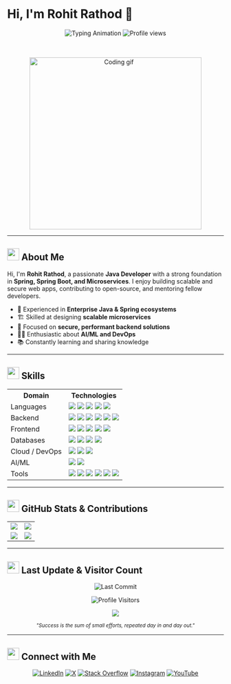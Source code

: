 # Hi, I'm Rohit Rathod 👋

<div align="center">
  
  <img src="https://readme-typing-svg.herokuapp.com?font=Fira+Code&size=28&duration=4000&pause=1000&color=7E3AF2&center=true&vCenter=true&width=600&lines=Java+Developer;AI+%26+ML+Enthusiast" alt="Typing Animation" />

  <img src="https://komarev.com/ghpvc/?username=rathodrohit12&label=Profile+Views&color=7E3AF2&style=flat" alt="Profile views" />
  
  <br><br>
  <img src="https://media.giphy.com/media/qgQUggAC3Pfv687qPC/giphy.gif" width="400" alt="Coding gif" />
</div>

---

## <img src="https://cdn-icons-png.flaticon.com/512/3281/3281289.png" width="28"> About Me

Hi, I'm **Rohit Rathod**, a passionate **Java Developer** with a strong foundation in **Spring, Spring Boot, and Microservices**. I enjoy building scalable and secure web apps, contributing to open-source, and mentoring fellow developers.

- 🔧 Experienced in **Enterprise Java & Spring ecosystems**
- 🏗️ Skilled at designing **scalable microservices**
- 🔐 Focused on **secure, performant backend solutions**
- 👨‍💻 Enthusiastic about **AI/ML and DevOps**
- 📚 Constantly learning and sharing knowledge

---

## <img src="https://cdn-icons-png.flaticon.com/512/3281/3281306.png" width="28"> Skills

<table>
  <tr><th>Domain</th><th>Technologies</th></tr>
  
  <tr>
    <td>Languages</td>
    <td>
      <img src="https://img.shields.io/badge/Java-Expert-E76F00?logo=openjdk" />
      <img src="https://img.shields.io/badge/Python-Advanced-3670A0?logo=python" />
      <img src="https://img.shields.io/badge/C++-Intermediate-00599C?logo=c%2B%2B" />
      <img src="https://img.shields.io/badge/JavaScript-Intermediate-F7DF1E?logo=javascript&logoColor=black" />
      <img src="https://img.shields.io/badge/SQL-Intermediate-4479A1?logo=mysql" />
    </td>
  </tr>
  
  <tr>
    <td>Backend</td>
    <td>
      <img src="https://img.shields.io/badge/Spring-Expert-6DB33F?logo=spring" />
      <img src="https://img.shields.io/badge/SpringBoot-Expert-6DB33F?logo=springboot" />
      <img src="https://img.shields.io/badge/Hibernate-Advanced-59666C?logo=hibernate" />
      <img src="https://img.shields.io/badge/JDBC-Advanced-007396?logo=java" />
      <img src="https://img.shields.io/badge/Servlets-Advanced-007396?logo=java" />
      <img src="https://img.shields.io/badge/JSP-Intermediate-007396?logo=java" />
    </td>
  </tr>

  <tr>
    <td>Frontend</td>
    <td>
      <img src="https://img.shields.io/badge/React-Advanced-61DAFB?logo=react&logoColor=black" />
      <img src="https://img.shields.io/badge/HTML5-Expert-E34F26?logo=html5" />
      <img src="https://img.shields.io/badge/CSS3-Expert-1572B6?logo=css3" />
      <img src="https://img.shields.io/badge/JavaScript-Intermediate-F7DF1E?logo=javascript&logoColor=black" />
      <img src="https://img.shields.io/badge/Node.js-Intermediate-339933?logo=nodedotjs" />
    </td>
  </tr>

  <tr>
    <td>Databases</td>
    <td>
      <img src="https://img.shields.io/badge/MySQL-Expert-4479A1?logo=mysql" />
      <img src="https://img.shields.io/badge/PostgreSQL-Advanced-336791?logo=postgresql" />
      <img src="https://img.shields.io/badge/Oracle-Advanced-F80000?logo=oracle" />
      <img src="https://img.shields.io/badge/MongoDB-Intermediate-47A248?logo=mongodb" />
    </td>
  </tr>

  <tr>
    <td>Cloud / DevOps</td>
    <td>
      <img src="https://img.shields.io/badge/AWS-Certified-232F3E?logo=amazonaws" />
      <img src="https://img.shields.io/badge/Kubernetes-Advanced-326CE5?logo=kubernetes" />
      <img src="https://img.shields.io/badge/Docker-Intermediate-2496ED?logo=docker" />
    </td>
  </tr>

  <tr>
    <td>AI/ML</td>
    <td>
      <img src="https://img.shields.io/badge/TensorFlow-Advanced-FF6F00?logo=tensorflow" />
      <img src="https://img.shields.io/badge/PyTorch-Intermediate-EE4C2C?logo=pytorch" />
    </td>
  </tr>

  <tr>
    <td>Tools</td>
    <td>
      <img src="https://img.shields.io/badge/Git-Expert-F05032?logo=git" />
      <img src="https://img.shields.io/badge/GitHub-Expert-181717?logo=github" />
      <img src="https://img.shields.io/badge/Postman-Advanced-FF6C37?logo=postman" />
      <img src="https://img.shields.io/badge/VS%20Code-Expert-007ACC?logo=visualstudiocode" />
      <img src="https://img.shields.io/badge/IntelliJ-Advanced-000000?logo=intellijidea" />
      <img src="https://img.shields.io/badge/Eclipse-Intermediate-2C2255?logo=eclipseide" />
    </td>
  </tr>
</table>

---

## <img src="https://cdn-icons-png.flaticon.com/512/3487/3487585.png" width="28"> GitHub Stats & Contributions

<table>
  <tr>
    <td>
      <img src="https://github-readme-stats.vercel.app/api?username=rathodrohit12&theme=material-palenight&show_icons=true&hide_border=true&count_private=true" />
    </td>
    <td>
      <img src="https://github-readme-stats.vercel.app/api/top-langs/?username=rathodrohit12&layout=compact&theme=material-palenight&hide_border=true&langs_count=8" />
    </td>
  </tr>
  <tr>
    <td>
      <img src="https://streak-stats.demolab.com?user=rathodrohit12&theme=material-palenight&hide_border=true" />
    </td>
    <td>
      <img src="https://github-profile-trophy.vercel.app/?username=rathodrohit12&theme=radical&no-frame=false&no-bg=true&margin-w=4" />
    </td>
  </tr>
</table>


---

## <img src="https://cdn-icons-png.flaticon.com/512/2128/2128373.png" width="28"> Last Update & Visitor Count

<div align="center">

![Last Commit](https://img.shields.io/github/last-commit/rathodrohit12/rathodrohit12?logo=github&label=Last+Update&color=7E3AF2)

![Profile Visitors](https://visitor-badge.laobi.icu/badge?page_id=rathodrohit12)

[![](https://visitcount.itsvg.in/api?id=rathodrohit12&icon=0&color=0)](https://visitcount.itsvg.in)

<sub><i>"Success is the sum of small efforts, repeated day in and day out."</i></sub>

</div>

---

## <img src="https://cdn-icons-png.flaticon.com/512/3059/3059518.png" width="28"> Connect with Me

<div align="center">

[![LinkedIn](https://img.shields.io/badge/LinkedIn-%230077B5.svg?logo=linkedin&logoColor=white)](https://linkedin.com/in/rohitrathod12)
[![X](https://img.shields.io/badge/X-black.svg?logo=X&logoColor=white)](https://x.com/rohitrathod_12)
[![Stack Overflow](https://img.shields.io/badge/-Stackoverflow-FE7A16?logo=stack-overflow&logoColor=white)](https://stackoverflow.com/users/28736861)
[![Instagram](https://img.shields.io/badge/Instagram-%23E4405F.svg?logo=Instagram&logoColor=white)](https://instagram.com/rohitrathod_12)
[![YouTube](https://img.shields.io/badge/YouTube-%23FF0000.svg?logo=YouTube&logoColor=white)](https://youtube.com/@Tenacious122)

</div>
